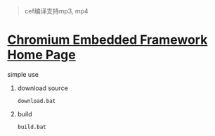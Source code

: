 
> cef编译支持mp3, mp4

[Chromium Embedded Framework Home Page](https://bitbucket.org/chromiumembedded/cef/wiki/Home)
====

simple use

1. download source
    ```
    download.bat
    ```
2. build
    ```
    build.bat
    ```

